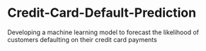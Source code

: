 # Credit-Card-Default-Prediction
Developing a machine learning model to forecast the likelihood of customers defaulting on their credit card payments
